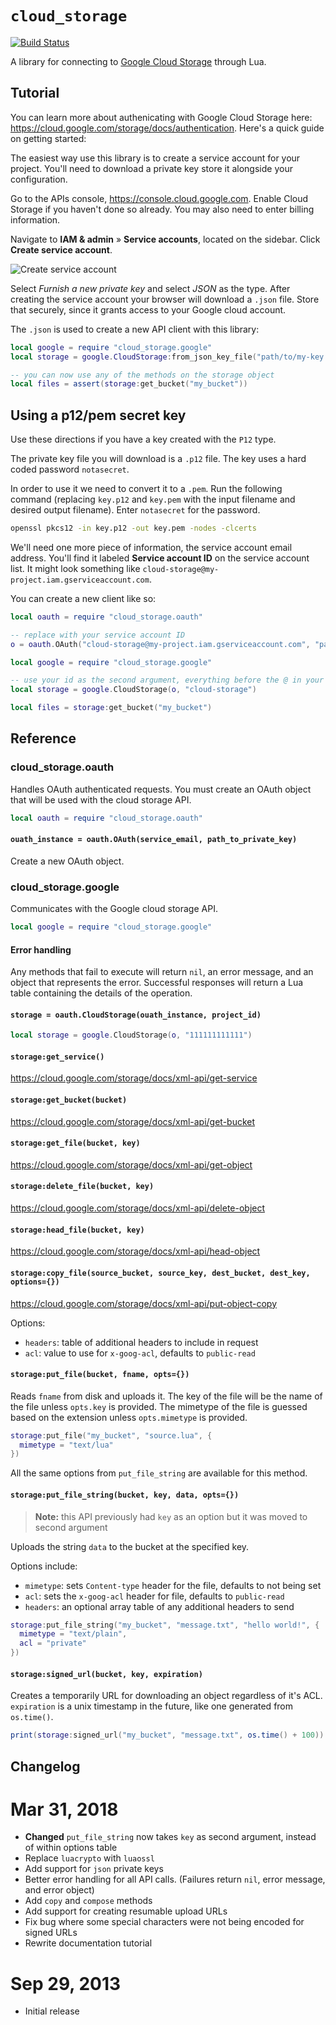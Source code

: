 # `cloud_storage`

[![Build Status](https://travis-ci.org/leafo/cloud_storage.svg?branch=master)](https://travis-ci.org/leafo/cloud_storage)

A library for connecting to [Google Cloud Storage](https://cloud.google.com/products/cloud-storage) through Lua.

## Tutorial

You can learn more about authenicating with Google Cloud Storage here:
<https://cloud.google.com/storage/docs/authentication>. Here's a quick guide on
getting started:

The easiest way use this library is to create a service account for your
project. You'll need to download a private key store it alongside your
configuration.


Go to the APIs console, <https://console.cloud.google.com>. Enable Cloud
Storage if you haven't done so already. You may also need to enter billing
information.

Navigate to **IAM & admin** » **Service accounts**, located on the sidebar. Click **Create
service account**.

![Create service account](http://leafo.net/shotsnb/2018-03-31_20-54-45.png)

Select *Furnish a new private key* and select *JSON* as the type.  After
creating the service account your browser will download a `.json` file.  Store
that securely, since it grants access to your Google cloud account.

The `.json` is used to create a new API client with this library:

```lua
local google = require "cloud_storage.google"
local storage = google.CloudStorage:from_json_key_file("path/to/my-key.json")

-- you can now use any of the methods on the storage object
local files = assert(storage:get_bucket("my_bucket"))
```

## Using a p12/pem secret key

Use these directions if you have a key created with the `P12` type.


The private key file you will download is a  `.p12` file. The key uses a hard
coded password `notasecret`.

In order to use it we need to convert it to a `.pem`. Run the following command
(replacing `key.p12` and `key.pem` with the input filename and desired output
filename). Enter `notasecret` for the password.

```bash
openssl pkcs12 -in key.p12 -out key.pem -nodes -clcerts
```

We'll need one more piece of information, the service account email address.
You'll find it labeled **Service account ID** on the service account list. It
might look something like `cloud-storage@my-project.iam.gserviceaccount.com`.

You can create a new client like so:

```lua
local oauth = require "cloud_storage.oauth"

-- replace with your service account ID
o = oauth.OAuth("cloud-storage@my-project.iam.gserviceaccount.com", "path/to/key.pem")

local google = require "cloud_storage.google"

-- use your id as the second argument, everything before the @ in your service account ID
local storage = google.CloudStorage(o, "cloud-storage")

local files = storage:get_bucket("my_bucket")
```

## Reference

### cloud_storage.oauth

Handles OAuth authenticated requests. You must create an OAuth object that will
be used with the cloud storage API.

```lua
local oauth = require "cloud_storage.oauth"
```

#### `ouath_instance = oauth.OAuth(service_email, path_to_private_key)`

Create a new OAuth object.

### cloud_storage.google

Communicates with the Google cloud storage API.

```lua
local google = require "cloud_storage.google"
```

#### Error handling

Any methods that fail to execute will return `nil`, an error message, and an
object that represents the error. Successful responses will return a Lua table
containing the details of the operation.

#### `storage = oauth.CloudStorage(ouath_instance, project_id)`

```lua
local storage = google.CloudStorage(o, "111111111111")
```

#### `storage:get_service()`

<https://cloud.google.com/storage/docs/xml-api/get-service>

#### `storage:get_bucket(bucket)`

<https://cloud.google.com/storage/docs/xml-api/get-bucket>

#### `storage:get_file(bucket, key)`

<https://cloud.google.com/storage/docs/xml-api/get-object>

#### `storage:delete_file(bucket, key)`

<https://cloud.google.com/storage/docs/xml-api/delete-object>

#### `storage:head_file(bucket, key)`

<https://cloud.google.com/storage/docs/xml-api/head-object>

#### `storage:copy_file(source_bucket, source_key, dest_bucket, dest_key, options={})`

<https://cloud.google.com/storage/docs/xml-api/put-object-copy>

Options:

* `headers`: table of additional headers to include in request
* `acl`: value to use for `x-goog-acl`, defaults to `public-read`

#### `storage:put_file(bucket, fname, opts={})`

Reads `fname` from disk and uploads it. The key of the file will be the name of
the file unless `opts.key` is provided. The mimetype of the file is guessed
based on the extension unless `opts.mimetype` is provided.

```lua
storage:put_file("my_bucket", "source.lua", {
  mimetype = "text/lua"
})
```

All the same options from `put_file_string` are available for this method.

#### `storage:put_file_string(bucket, key, data, opts={})`

> **Note:** this API previously had `key` as an option but it was moved to
> second argument

Uploads the string `data` to the bucket at the specified key.

Options include:

 * `mimetype`: sets `Content-type` header for the file, defaults to not being set
 * `acl`: sets the `x-goog-acl` header for file, defaults to `public-read`
 * `headers`: an optional array table of any additional headers to send

```lua
storage:put_file_string("my_bucket", "message.txt", "hello world!", {
  mimetype = "text/plain",
  acl = "private"
})
```

#### `storage:signed_url(bucket, key, expiration)`

Creates a temporarily URL for downloading an object regardless of it's ACL.
`expiration` is a unix timestamp in the future, like one generated from
`os.time()`.

```lua
print(storage:signed_url("my_bucket", "message.txt", os.time() + 100))
```

## Changelog

# Mar 31, 2018

* **Changed** `put_file_string` now takes `key` as second argument, instead of within options table
* Replace `luacrypto` with `luaossl`
* Add support for `json` private keys
* Better error handling for all API calls. (Failures return `nil`, error message, and error object)
* Add `copy` and `compose` methods
* Add support for creating resumable upload URLs
* Fix bug where some special characters were not being encoded for signed URLs
* Rewrite documentation tutorial

# Sep 29, 2013

* Initial release

  [0]: https://developers.google.com/storage/docs/accesscontrol
